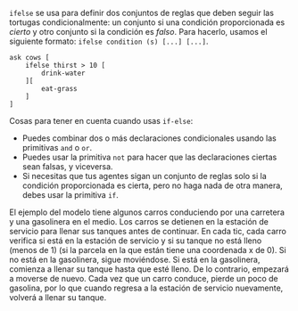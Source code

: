 ﻿`ifelse` se usa para definir dos conjuntos de reglas que deben seguir las tortugas condicionalmente: un conjunto si una condición proporcionada es *cierto* y otro conjunto si la condición es *falso*. Para hacerlo, usamos el siguiente formato: `ifelse condition (s) [...] [...]`.



```
ask cows [
	ifelse thirst > 10 [
		drink-water
	][
		eat-grass
	]
]
```



Cosas para tener en cuenta cuando usas `if-else`:

* Puedes combinar dos o más declaraciones condicionales usando las primitivas `and` o `or`.
* Puedes usar la primitiva `not` para hacer que las declaraciones ciertas sean falsas, y viceversa.
* Si necesitas que tus agentes sigan un conjunto de reglas solo si la condición proporcionada es cierta, pero no haga nada de otra manera, debes usar la primitiva `if`.



El ejemplo del modelo tiene algunos carros conduciendo por una carretera y una gasolinera en el medio. Los carros se detienen en la estación de servicio para llenar sus tanques antes de continuar. En cada tic, cada carro verifica si está en la estación de servicio y si su tanque no está lleno (menos de 1) (si la parcela en la que están tiene una coordenada x de 0). Si no está en la gasolinera, sigue moviéndose. Si está en la gasolinera, comienza a llenar su tanque hasta que esté lleno. De lo contrario, empezará a moverse de nuevo. Cada vez que un carro conduce, pierde un poco de gasolina, por lo que cuando regresa a la estación de servicio nuevamente, volverá a llenar su tanque.